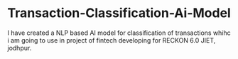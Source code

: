 # Transaction-Classification-Ai-Model
I have created a NLP based AI model for classification of transactions whihc i am going to use in project of fintech developing for RECKON 6.0 JIET, jodhpur.
